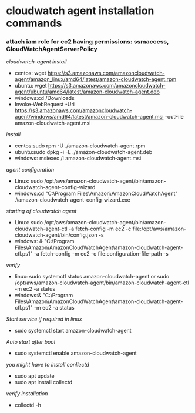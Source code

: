 # cloudwatch agent installation commands

### attach iam role for ec2 having permissions: ssmaccess, CloudWatchAgentServerPolicy


*cloudwatch-agent install*

- centos: wget https://s3.amazonaws.com/amazoncloudwatch-agent/amazon_linux/amd64/latest/amazon-cloudwatch-agent.rpm
- ubuntu: wget https://s3.amazonaws.com/amazoncloudwatch-agent/ubuntu/amd64/latest/amazon-cloudwatch-agent.deb
- windows:cd /Downloads
- Invoke-WebRequest -Uri https://s3.amazonaws.com/amazoncloudwatch-agent/windows/amd64/latest/amazon-cloudwatch-agent.msi -outFile amazon-cloudwatch-agent.msi

*install*
- centos:sudo rpm -U ./amazon-cloudwatch-agent.rpm
- ubuntu:sudo dpkg -i -E ./amazon-cloudwatch-agent.deb
- windows: msiexec /i amazon-cloudwatch-agent.msi

*agent configuration*
- Linux: sudo /opt/aws/amazon-cloudwatch-agent/bin/amazon-cloudwatch-agent-config-wizard
- windows:cd "C:\Program Files\Amazon\AmazonCloudWatchAgent" .\amazon-cloudwatch-agent-config-wizard.exe

*starting of cloudwatch agent*
- Linux: sudo /opt/aws/amazon-cloudwatch-agent/bin/amazon-cloudwatch-agent-ctl -a fetch-config -m ec2 -c file:/opt/aws/amazon-cloudwatch-agent/bin/config.json -s
- windows: & "C:\Program Files\Amazon\AmazonCloudWatchAgent\amazon-cloudwatch-agent-ctl.ps1" -a fetch-config -m ec2 -c file:configuration-file-path -s

*verify*
- linux: sudo systemctl status amazon-cloudwatch-agent
or sudo /opt/aws/amazon-cloudwatch-agent/bin/amazon-cloudwatch-agent-ctl -m ec2 -a status
- windows:& "C:\Program Files\Amazon\AmazonCloudWatchAgent\amazon-cloudwatch-agent-ctl.ps1" -m ec2 -a status

*Start service if required in linux*
- sudo systemctl start amazon-cloudwatch-agent

*Auto start after boot*
- sudo systemctl enable amazon-cloudwatch-agent

*you might have to install conllectd*
- sudo apt update
- sudo apt install collectd

*verify installation*
- collectd -h





